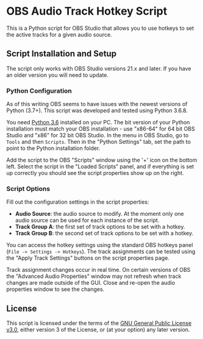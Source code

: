 # OBS Audio Track Hotkey Script

This is a Python script for OBS Studio that allows you to use hotkeys to set the active tracks for a given audio source.

## Script Installation and Setup
The script only works with OBS Studio versions 21.x and later. If you have an older version you will need to update.

### Python Configuration
As of this writing OBS seems to have issues with the newest versions of Python (3.7+). This script was developed and tested using Python 3.6.8.

You need [Python 3.6](https://www.python.org/downloads/) installed on your PC. The bit version of your Python installation must match your OBS installation - use "x86-64" for 64 bit OBS Studio and "x86" for 32 bit OBS Studio. In the menu in OBS Studio, go to `Tools` and then `Scripts`. Then in the "Python Settings" tab, set the path to point to the Python installation folder.

Add the script to the OBS "Scripts" window using the '+' icon on the bottom left. Select the script in the "Loaded Scripts" panel, and if everything is set up correctly you should see the script properties show up on the right.

### Script Options
Fill out the configuration settings in the script properties:

* **Audio Source**: the audio source to modify. At the moment only one audio source can be used for each instance of the script.
* **Track Group A**: the first set of track options to be set with a hotkey.
* **Track Group B**: the second set of track options to be set with a hotkey.

You can access the hotkey settings using the standard OBS hotkeys panel (`File -> Settings -> Hotkeys`). The track assignments can be tested using the "Apply Track Settings" buttons on the script properties page.

Track assignment changes occur in real time. On certain versions of OBS the "Advanced Audio Properties" window may not refresh when track changes are made outside of the GUI. Close and re-open the audio properties window to see the changes.

## License
This script is licensed under the terms of the [GNU General Public License v3.0](https://www.gnu.org/licenses/gpl-3.0.en.html), either version 3 of the License, or (at your option) any later version.
